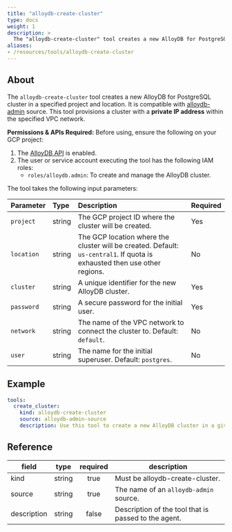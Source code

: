 ```yaml
---
title: "alloydb-create-cluster"
type: docs
weight: 1
description: >
  The "alloydb-create-cluster" tool creates a new AlloyDB for PostgreSQL cluster in a specified project and location.
aliases:
- /resources/tools/alloydb-create-cluster
---
```


## About

The `alloydb-create-cluster` tool creates a new AlloyDB for PostgreSQL cluster in a specified project and location. It is compatible with [alloydb-admin](../../sources/alloydb-admin.md) source.
This tool provisions a cluster with a **private IP address** within the specified VPC network.

  **Permissions & APIs Required:**
  Before using, ensure the following on your GCP project:
  1. The [AlloyDB API](https://console.cloud.google.com/apis/library/alloydb.googleapis.com) is enabled.
  2. The user or service account executing the tool has the following IAM roles:
     - `roles/alloydb.admin`: To create and manage the AlloyDB cluster.

The tool takes the following input parameters:

| Parameter | Type | Description | Required |
| :--- | :--- | :--- | :--- |
| `project`  | string | The GCP project ID where the cluster will be created. | Yes |
| `location` | string | The GCP location where the cluster will be created. Default: `us-central1`. If quota is exhausted then use other regions. | No |
| `cluster`  | string | A unique identifier for the new AlloyDB cluster. | Yes |
| `password` | string | A secure password for the initial user. | Yes |
| `network`  | string | The name of the VPC network to connect the cluster to. Default: `default`. | No |
| `user`     | string | The name for the initial superuser. Default: `postgres`. | No |

## Example

```yaml
tools:
  create_cluster:
    kind: alloydb-create-cluster
    source: alloydb-admin-source
    description: Use this tool to create a new AlloyDB cluster in a given project and location.
```
## Reference
| **field**   |                  **type**                  | **required** | **description**                                                                                  |
|-------------|:------------------------------------------:|:------------:|--------------------------------------------------------------------------------------------------|
| kind        |                   string                   |     true     | Must be alloydb-create-cluster.                                                                  |                                               |
| source      |                   string                   |     true     | The name of an `alloydb-admin` source.                                                                       |
| description |                   string                   |     false     | Description of the tool that is passed to the agent.                                             |
